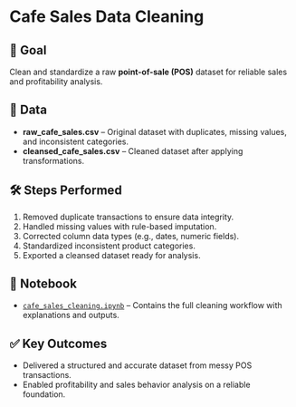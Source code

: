 # Cafe Sales Data Cleaning

## 🎯 Goal
Clean and standardize a raw **point-of-sale (POS)** dataset for reliable sales and profitability analysis.

## 📂 Data
- **raw_cafe_sales.csv** – Original dataset with duplicates, missing values, and inconsistent categories.  
- **cleansed_cafe_sales.csv** – Cleaned dataset after applying transformations.  

## 🛠️ Steps Performed
1. Removed duplicate transactions to ensure data integrity.  
2. Handled missing values with rule-based imputation.  
3. Corrected column data types (e.g., dates, numeric fields).  
4. Standardized inconsistent product categories.  
5. Exported a cleansed dataset ready for analysis.  

## 📓 Notebook
- [`cafe_sales_cleaning.ipynb`](scripts/cafe_sales_cleaning.ipynb) – Contains the full cleaning workflow with explanations and outputs.

## ✅ Key Outcomes
- Delivered a structured and accurate dataset from messy POS transactions.  
- Enabled profitability and sales behavior analysis on a reliable foundation.  